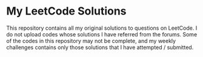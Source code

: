 # My LeetCode Solutions

This repository contains all my original solutions to questions on LeetCode. I do not upload codes whose solutions I have referred from the forums. Some of the codes in this repository may not be complete, and my weekly challenges contains only those solutions that I have attempted / submitted.

